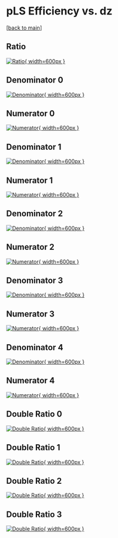 # pLS Efficiency vs. dz

[[back to main](./)]



## Ratio

[![Ratio](../mtv/var/pLS_loweta_11_0_eff_dz.png){ width=600px }](../mtv/var/pLS_loweta_11_0_eff_dz.pdf)

## Denominator 0

[![Denominator](../mtv/den/pLS_loweta_11_0_eff_dz_den0.png){ width=600px }](../mtv/den/pLS_loweta_11_0_eff_dz_den0.pdf)

## Numerator 0

[![Numerator](../mtv/num/pLS_loweta_11_0_eff_dz_num0.png){ width=600px }](../mtv/num/pLS_loweta_11_0_eff_dz_num0.pdf)

## Denominator 1

[![Denominator](../mtv/den/pLS_loweta_11_0_eff_dz_den1.png){ width=600px }](../mtv/den/pLS_loweta_11_0_eff_dz_den1.pdf)

## Numerator 1

[![Numerator](../mtv/num/pLS_loweta_11_0_eff_dz_num1.png){ width=600px }](../mtv/num/pLS_loweta_11_0_eff_dz_num1.pdf)

## Denominator 2

[![Denominator](../mtv/den/pLS_loweta_11_0_eff_dz_den2.png){ width=600px }](../mtv/den/pLS_loweta_11_0_eff_dz_den2.pdf)

## Numerator 2

[![Numerator](../mtv/num/pLS_loweta_11_0_eff_dz_num2.png){ width=600px }](../mtv/num/pLS_loweta_11_0_eff_dz_num2.pdf)

## Denominator 3

[![Denominator](../mtv/den/pLS_loweta_11_0_eff_dz_den3.png){ width=600px }](../mtv/den/pLS_loweta_11_0_eff_dz_den3.pdf)

## Numerator 3

[![Numerator](../mtv/num/pLS_loweta_11_0_eff_dz_num3.png){ width=600px }](../mtv/num/pLS_loweta_11_0_eff_dz_num3.pdf)

## Denominator 4

[![Denominator](../mtv/den/pLS_loweta_11_0_eff_dz_den4.png){ width=600px }](../mtv/den/pLS_loweta_11_0_eff_dz_den4.pdf)

## Numerator 4

[![Numerator](../mtv/num/pLS_loweta_11_0_eff_dz_num4.png){ width=600px }](../mtv/num/pLS_loweta_11_0_eff_dz_num4.pdf)

## Double Ratio 0

[![Double Ratio](../mtv/ratio/pLS_loweta_11_0_eff_dz_ratio0.png){ width=600px }](../mtv/ratio/pLS_loweta_11_0_eff_dz_ratio0.pdf)

## Double Ratio 1

[![Double Ratio](../mtv/ratio/pLS_loweta_11_0_eff_dz_ratio1.png){ width=600px }](../mtv/ratio/pLS_loweta_11_0_eff_dz_ratio1.pdf)

## Double Ratio 2

[![Double Ratio](../mtv/ratio/pLS_loweta_11_0_eff_dz_ratio2.png){ width=600px }](../mtv/ratio/pLS_loweta_11_0_eff_dz_ratio2.pdf)

## Double Ratio 3

[![Double Ratio](../mtv/ratio/pLS_loweta_11_0_eff_dz_ratio3.png){ width=600px }](../mtv/ratio/pLS_loweta_11_0_eff_dz_ratio3.pdf)

